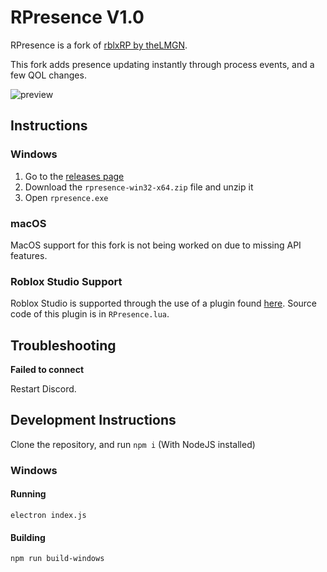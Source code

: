 # RPresence V1.0

RPresence is a fork of [rblxRP by theLMGN](https://github.com/theLMGN/rblxRP).

This fork adds presence updating instantly through process events, and a few QOL changes.

![preview](https://i.imgur.com/T3hEpBi.png)

## Instructions

### Windows

1. Go to the [releases page](https://github.com/6ixfalls/RPresence/releases)
2. Download the `rpresence-win32-x64.zip` file and unzip it
3. Open `rpresence.exe`

### macOS

MacOS support for this fork is not being worked on due to missing API features.

### Roblox Studio Support

Roblox Studio is supported through the use of a plugin found [here](https://www.roblox.com/library/7219012005/RPresence-Companion).
Source code of this plugin is in `RPresence.lua`.

## Troubleshooting

**Failed to connect**

Restart Discord.

## Development Instructions

Clone the repository, and run `npm i` (With NodeJS installed)

### Windows

#### Running

`electron index.js`

#### Building

`npm run build-windows`
